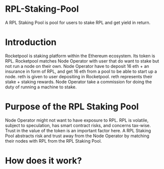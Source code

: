 # RPL-Staking-Pool

A RPL Staking Pool is pool for users to stake RPL and get yield in return.

# Introduction

Rocketpool is staking platform within the Ethereum ecosystem. Its token is RPL. Rocketpool matches Node Operator with user that do want to stake but not run a node on their own. Node Operator have to deposit 16 eth + an insurance in form of RPL, and get 16 eth from a pool to be able to start up a node. reth is given to user depositing in Rocketpool. reth represents their stake + staking rewards. Node Operator take a commission for doing the duty of running a machine to stake.

# Purpose of the RPL Staking Pool

Node Operator might not want to have exposure to RPL. RPL is volatile, subject to speculation, has smart contract risks, and concerns tax-wise. Trust in the value of the token is an important factor here. A RPL Staking Pool abstracts risk and trust away from the Node Operator by matching their nodes with RPL from the RPL Staking Pool.

# How does it work?

